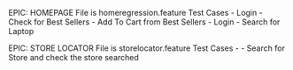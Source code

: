 EPIC: HOMEPAGE
File is homeregression.feature
 Test Cases - Login
			- Check for Best Sellers
			- Add To Cart from Best Sellers
			- Login
			- Search for Laptop
			
EPIC: STORE LOCATOR
File is storelocator.feature
 Test Cases - 
			- Search for Store and check the store searched
